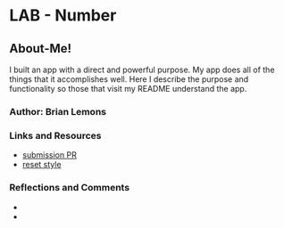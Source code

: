 # LAB - Number

## About-Me!

I built an app with a direct and powerful purpose. My app does all of the things that it accomplishes well. Here  I describe the purpose and functionality so those that visit my README understand the app.

### Author: Brian Lemons

### Links and Resources
* [submission PR](http://xyz.com)
* [reset style](http://meyerweb.com/eric/tools/css/reset/)
 
### Reflections and Comments
* 
* 
